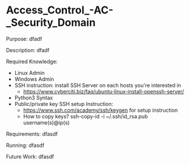 # Access_Control_-AC-_Security_Domain

Purpose:
dfadf

Description:
dfadf

Required Knowledge:
- Linux Admin
- Windows Admin
- SSH instruction: install SSH Server on each hosts you're interested in
    + https://www.cyberciti.biz/faq/ubuntu-linux-install-openssh-server/
- Python3 Syntax
- Public/private key SSH setup Instruction: 
    + https://www.ssh.com/academy/ssh/keygen for setup instruction 
    + How to copy keys? ssh-copy-id -i ~/.ssh/id_rsa.pub username(s)@ip(s)

Requirements:
dfasdf

Running:
dfasdf

Future Work:
dfasdf

